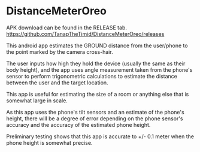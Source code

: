 # DistanceMeterOreo
APK download can be found in the RELEASE tab.
https://github.com/TanapTheTimid/DistanceMeterOreo/releases

This android app estimates the GROUND distance from the user/phone to the point marked by the camera cross-hair.

The user inputs how high they hold the device (usually the same as their body height), and the app uses angle measurement taken from the phone's sensor to perform trigonometric calculations to estimate the distance between the user and the target location.

This app is useful for estimating the size of a room or anything else that is somewhat large in scale.

As this app uses the phone's tilt sensors and an estimate of the phone's height, there will be a degree of error depending on the phone sensor's accuracy and the accuracy of the estimated phone height.

Preliminary testing shows that this app is accurate to +/- 0.1 meter when the phone height is somewhat precise.
